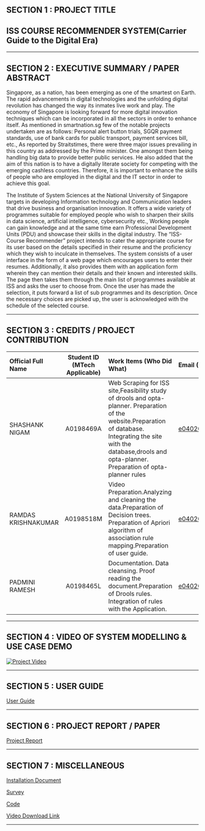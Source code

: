 ## SECTION 1 : PROJECT TITLE
## ISS COURSE RECOMMENDER SYSTEM(Carrier Guide to the Digital Era)

---
## SECTION 2 : EXECUTIVE SUMMARY / PAPER ABSTRACT
Singapore, as a nation, has been emerging as one of the smartest on Earth. The rapid advancements in digital technologies and the unfolding digital revolution has changed the way its inmates live work and play. The economy of Singapore is looking forward for more digital innovation techniques which can be incorporated in all the sectors in order to enhance itself. As mentioned in smartnation.sg few of the notable projects undertaken are as follows: Personal alert button trials, SGQR payment standards, use of bank cards for public transport, payment services bill, etc.,
As reported by Straitstimes, there were three major issues prevailing in this country as addressed by the Prime minister. One amongst them being handling big data to provide better public services. He also added that the aim of this nation is to have a digitally literate society for competing with the emerging cashless countries. Therefore, it is important to enhance the skills of people who are employed in the digital and the IT sector in order to achieve this goal.

The Institute of System Sciences at the National University of Singapore targets in developing Information technology and Communication leaders that drive business and organisation innovation. It offers a wide variety of programmes suitable for employed people who wish to sharpen their skills in data science, artificial intelligence, cybersecurity etc., Working people can gain knowledge and at the same time earn Professional Development Units (PDU) and showcase their skills in the digital industry.
The “ISS-Course Recommender” project intends to cater the appropriate course for its user based on the details specified in their resume and the proficiency which they wish to inculcate in themselves. The system consists of a user interface in the form of a web page which encourages users to enter their resumes. Additionally, it also provides them with an application form wherein they can mention their details and their known and interested skills. The page then takes them through the main list of programmes available at ISS and asks the user to choose from. Once the user has made the selection, it puts forward a list of sub programmes and its description. Once the necessary choices are picked up, the user is acknowledged with the schedule of the selected course.






---
## SECTION 3 : CREDITS / PROJECT CONTRIBUTION

| Official Full Name  | Student ID (MTech Applicable)  | Work Items (Who Did What) | Email (Optional) |
| :------------ |:---------------:| :-----| :-----|
| SHASHANK NIGAM | A0198469A |Web Scraping for ISS site,Feasibility study of drools and opta-planner. Preparation of the website.Preparation of database. Integrating the site with the database,drools and opta-planner. Preparation of opta-planner rules|e0402010@u.nus.edu |
| RAMDAS KRISHNAKUMAR | A0198518M |Video Preparation.Analyzing and cleaning the data.Preparation of Decision trees. Preparation of Apriori algorithm of association rule mapping.Preparation of user guide.| e0402050@u.nus.edu |
| PADMINI RAMESH | A0198465L |Documentation. Data cleansing. Proof reading the document.Preparation of Drools rules. Integration of rules with the Application.| e0402006@u.nus.edu |
---
## SECTION 4 : VIDEO OF SYSTEM MODELLING & USE CASE DEMO
[![Project Video](https://youtu.be/WtUoQ-CJBOE/0.jpg)](https://youtu.be/WtUoQ-CJBOE)


---
## SECTION 5 : USER GUIDE
[User Guide](https://docs.google.com/forms/d/1Pe5Oi9FR-Nk6JKUmBqoGLRh7iSjN8B8QPj8mow0wFZc/edit?ts=5d32d910)

---
## SECTION 6 : PROJECT REPORT / PAPER
[Project Report](https://docs.google.com/forms/d/1Pe5Oi9FR-Nk6JKUmBqoGLRh7iSjN8B8QPj8mow0wFZc/edit?ts=5d32d910) 

---
## SECTION 7 : MISCELLANEOUS
[Installation Document](https://docs.google.com/forms/d/1Pe5Oi9FR-Nk6JKUmBqoGLRh7iSjN8B8QPj8mow0wFZc/edit?ts=5d32d910)

[Survey](https://docs.google.com/forms/d/1Pe5Oi9FR-Nk6JKUmBqoGLRh7iSjN8B8QPj8mow0wFZc/edit?ts=5d32d910) 

[Code](https://docs.google.com/forms/d/1Pe5Oi9FR-Nk6JKUmBqoGLRh7iSjN8B8QPj8mow0wFZc/edit?ts=5d32d910)

[Video Download Link](https://drive.google.com/file/d/1Ra1Fnz2KdJu7fFlUmMT3xz0z1HmROqXs/view?usp=sharing)

---
